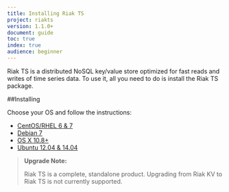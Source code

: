 ```yaml
---
title: Installing Riak TS
project: riakts
version: 1.1.0+
document: guide
toc: true
index: true
audience: beginner
---
```


[AAE]: http://docs.basho.com/riak/2.1.3/theory/concepts/aae/
[Centos]: http://docs.basho.com/riakts/1.1.0/riakts-installing/rhel-centos
[Debian]: http://docs.basho.com/riakts/1.1.0/riakts-installing/debian-ubuntu
[OSX]: http://docs.basho.com/riakts/1.1.0/riakts-installing/mac-osx
[Ubuntu]: http://docs.basho.com/riakts/1.1.0/riakts-installing/debian-ubuntu


Riak TS is a distributed NoSQL key/value store optimized for fast reads and writes of time series data. To use it, all you need to do is install the Riak TS package.
 

##Installing

Choose your OS and follow the instructions:

* [CentOS/RHEL 6 & 7][Centos]
* [Debian 7][Debian]
* [OS X 10.8+][OSX]
* [Ubuntu 12.04 & 14.04][Ubuntu]


>**Upgrade Note:** 
>
>Riak TS is a complete, standalone product. Upgrading from Riak KV to Riak TS is not currently supported.
